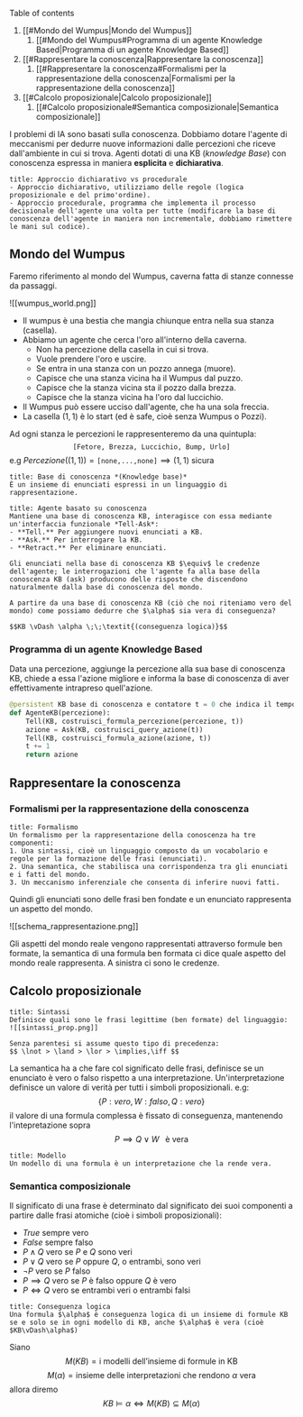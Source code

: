 Table of contents

1. [[#Mondo del Wumpus|Mondo del Wumpus]]
	1. [[#Mondo del Wumpus#Programma di un agente Knowledge Based|Programma di un agente Knowledge Based]]
1. [[#Rappresentare la conoscenza|Rappresentare la conoscenza]]
	1. [[#Rappresentare la conoscenza#Formalismi per la rappresentazione della conoscenza|Formalismi per la rappresentazione della conoscenza]]
1. [[#Calcolo proposizionale|Calcolo proposizionale]]
	1. [[#Calcolo proposizionale#Semantica composizionale|Semantica composizionale]]


I problemi di IA sono basati sulla conoscenza. Dobbiamo dotare l'agente di meccanismi per dedurre nuove informazioni dalle percezioni che riceve dall'ambiente in cui si trova. Agenti dotati di una KB (*knowledge Base*) con conoscenza espressa in maniera **esplicita** e **dichiarativa**.

```ad-note
title: Approccio dichiarativo vs procedurale
- Approccio dichiarativo, utilizziamo delle regole (logica proposizionale e del primo'ordine). 
- Approccio procedurale, programma che implementa il processo decisionale dell'agente una volta per tutte (modificare la base di conoscenza dell'agente in maniera non incrementale, dobbiamo rimettere le mani sul codice).
```

## Mondo del Wumpus
Faremo riferimento al mondo del Wumpus, caverna fatta di stanze connesse da passaggi.

![[wumpus_world.png]]

- Il wumpus è una bestia che mangia chiunque entra nella sua stanza (casella). 
- Abbiamo un agente che cerca l'oro all'interno della caverna.
	- Non ha percezione della casella in cui si trova.
	- Vuole prendere l'oro e uscire.
	- Se entra in una stanza con un pozzo annega (muore).
	- Capisce che una stanza vicina ha il Wumpus dal puzzo.
	- Capisce che la stanza vicina sta il pozzo dalla brezza.
	- Capisce che la stanza vicina ha l'oro dal luccichio.
- Il Wumpus può essere ucciso dall'agente, che ha una sola freccia.
- La casella $(1,1)$ è lo start (ed è safe, cioè senza Wumpus o Pozzi).

Ad ogni stanza le percezioni le rappresenteremo da una quintupla: $$\texttt{[Fetore, Brezza, Luccichio, Bump, Urlo]}$$ e.g $Percezione((1,1)) = \texttt{[none,...,none]} \implies (1,1)\text{ sicura}$

```ad-def
title: Base di conoscenza *(Knowledge base)*
È un insieme di enunciati espressi in un linguaggio di rappresentazione.
```

```ad-note
title: Agente basato su conoscenza
Mantiene una base di conoscenza KB, interagisce con essa mediante un'interfaccia funzionale *Tell-Ask*:
- **Tell.** Per aggiungere nuovi enunciati a KB.
- **Ask.** Per interrogare la KB.
- **Retract.** Per eliminare enunciati.

Gli enunciati nella base di conoscenza KB $\equiv$ le credenze dell'agente; le interrogazioni che l'agente fa alla base della conoscenza KB (ask) producono delle risposte che discendono naturalmente dalla base di conoscenza del mondo. 

A partire da una base di conoscenza KB (ciò che noi riteniamo vero del mondo) come possiamo dedurre che $\alpha$ sia vera di conseguenza?

$$KB \vDash \alpha \;\;\textit{(conseguenza logica)}$$
```

### Programma di un agente Knowledge Based
Data una percezione, aggiunge la percezione alla sua base di conoscenza KB, chiede a essa l'azione migliore e informa la base di conoscenza di aver effettivamente intrapreso quell'azione.

```python
@persistent KB base di conoscenza e contatore t = 0 che indica il tempo inizialmente zero
def AgenteKB(percezione):
	Tell(KB, costruisci_formula_percezione(percezione, t))
	azione = Ask(KB, costruisci_query_azione(t))
	Tell(KB, costruisci_formula_azione(azione, t))
	t += 1
	return azione
```

## Rappresentare la conoscenza
### Formalismi per la rappresentazione della conoscenza
```ad-def
title: Formalismo
Un formalismo per la rappresentazione della conoscenza ha tre componenti:
1. Una sintassi, cioè un linguaggio composto da un vocabolario e regole per la formazione delle frasi (enunciati).
2. Una semantica, che stabilisca una corrispondenza tra gli enunciati e i fatti del mondo. 
3. Un meccanismo inferenziale che consenta di inferire nuovi fatti.
```

Quindi gli enunciati sono delle frasi ben fondate e un enunciato rappresenta un aspetto del mondo.

![[schema_rappresentazione.png]]

Gli aspetti del mondo reale vengono rappresentati attraverso formule ben formate, la semantica di una formula ben formata ci dice quale aspetto del mondo reale rappresenta. A sinistra ci sono le credenze.

## Calcolo proposizionale
```ad-note
title: Sintassi
Definisce quali sono le frasi legittime (ben formate) del linguaggio:
![[sintassi_prop.png]]

Senza parentesi si assume questo tipo di precedenza:
$$ \lnot > \land > \lor > \implies,\iff $$
```

La semantica ha a che fare col significato delle frasi, definisce se un enunciato è vero o falso rispetto a una interpretazione. Un'interpretazione definisce un valore di verità per tutti i simboli proposizionali.
e.g: $$\{ P:vero,W:falso,Q:vero \}$$
il valore di una formula complessa è fissato di conseguenza, mantenendo l'intepretazione sopra
$$ P \implies Q \lor W \;\;\text{ è vera}$$

```ad-def
title: Modello
Un modello di una formula è un interpretazione che la rende vera.
```

### Semantica composizionale
Il significato di una frase è determinato dal significato dei suoi componenti a partire dalle frasi atomiche (cioè i simboli proposizionali): 
- $True$ sempre vero
- $False$ sempre falso
- $P \land Q$ vero se $P$ e $Q$ sono veri
- $P \lor Q$ vero se $P$ oppure $Q$, o entrambi, sono veri
- $\lnot P$ vero se $P$ falso
- $P \implies Q$ vero se $P$ è falso oppure $Q$ è vero
- $P \iff Q$ vero se entrambi veri o entrambi falsi

```ad-def
title: Conseguenza logica
Una formula $\alpha$ è conseguenza logica di un insieme di formule KB se e solo se in ogni modello di KB, anche $\alpha$ è vera (cioè $KB\vDash\alpha$)
```

Siano $$M(KB)=\text{i modelli dell'insieme di formule in KB}$$ $$M(\alpha) = \text{insieme delle interpretazioni che rendono }\alpha\text{ vera} $$
allora diremo $$KB\vDash\alpha \iff M(KB) \subseteq M(\alpha)$$